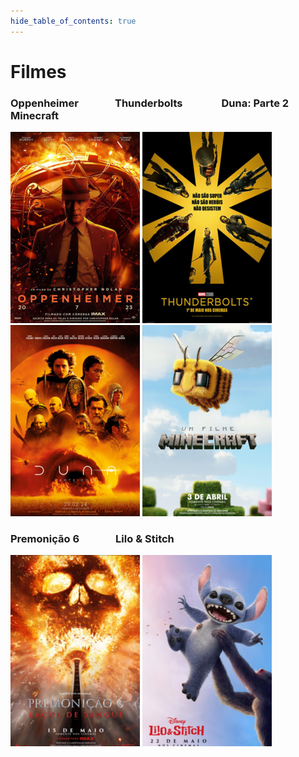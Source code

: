 ```yaml
---
hide_table_of_contents: true
---
```


# Filmes

### Oppenheimer &nbsp;&nbsp;&nbsp;&nbsp;&nbsp;&nbsp;&nbsp;&nbsp;&nbsp;&nbsp;&nbsp;&nbsp;&nbsp; Thunderbolts &nbsp;&nbsp;&nbsp;&nbsp;&nbsp;&nbsp;&nbsp;&nbsp;&nbsp;&nbsp;&nbsp;&nbsp;&nbsp;&nbsp; Duna: Parte 2 &nbsp;&nbsp;&nbsp;&nbsp;&nbsp;&nbsp;&nbsp;&nbsp;&nbsp;&nbsp;&nbsp;&nbsp;&nbsp; Minecraft
[![Oppenheimer ](/img/oppenheimer_small.png)](/filmes/Oppenheimer "Oppenheimer | M/16 anos | Biografia, Ficção Científica, Drama | 3h")
[![Thunderbolts](/img/thunderbolts_small.png)](/filmes/Thunderbolts "Thunderbolts | M/12 | Ação, Aventura | 2h 6min")
[![Duna: parte dois ](/img/duna_parte_dois_small.png)](/filmes/DunaParte2 "Duna: Parte Dois | M/14 | Ficção Científica | 2h 46min")
[![Minecraft](/img/minecraft_small.png)](/filmes/Minecraft "Minecraft | M/6 anos | Ação, Comédia | 1h 41min")

### Premonição 6 &nbsp;&nbsp;&nbsp;&nbsp;&nbsp;&nbsp;&nbsp;&nbsp;&nbsp;&nbsp;&nbsp;&nbsp;&nbsp; Lilo & Stitch
[![Premonição 6](/img/final_destination_small.png)](/filmes/Premonicao6 "Premonição 6 | M/16 anos | Terror | 1h 50min")
[![Lilo e Stitch](/img/lilo_stitch_small.png)](/filmes/LiloStitch "Lilo & Stitch | M/6 anos | Ação, Comédia, Drama | 1h 48min")
